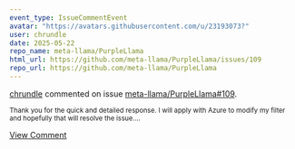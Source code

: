 ```yaml
---
event_type: IssueCommentEvent
avatar: "https://avatars.githubusercontent.com/u/23193073?"
user: chrundle
date: 2025-05-22
repo_name: meta-llama/PurpleLlama
html_url: https://github.com/meta-llama/PurpleLlama/issues/109
repo_url: https://github.com/meta-llama/PurpleLlama
---
```


<a href='https://github.com/chrundle' target='_blank'>chrundle</a> commented on issue <a href='https://github.com/meta-llama/PurpleLlama/issues/109' target='_blank'>meta-llama/PurpleLlama#109</a>.

<small>Thank you for the quick and detailed response. I will apply with Azure to modify my filter and hopefully that will resolve the issue....</small>

<a href='https://github.com/meta-llama/PurpleLlama/issues/109' target='_blank'>View Comment</a>